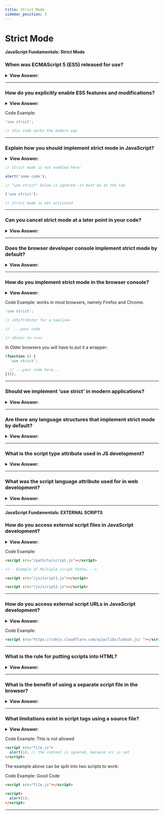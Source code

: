 ```yaml
---
title: Strict Mode
sidebar_position: 3
---
```


# Strict Mode

**JavaScript Fundamentals: Strict Mode**

<head>
  <title>Strict Mode - JavaScript Frontend Interview Questions & Answers</title>
  <meta charSet="utf-8" />
</head>

### When was ECMAScript 5 (ES5) released for use?

<details>
  <summary><strong>View Answer:</strong></summary>
  <div>
  <div><strong>Interview Response:</strong> 2009</div>
  </div>
</details>

---

### How do you explicitly enable ES5 features and modifications?

<details>
  <summary><strong>View Answer:</strong></summary>
  <div>
  <div><strong>Interview Response:</strong> You need to explicitly enable them with a special directive: "use strict".</div>
  </div>
</details>

Code Example:

```js
'use strict';

// this code works the modern way
```

---

### Explain how you should implement strict mode in JavaScript?

<details>
  <summary><strong>View Answer:</strong></summary>
  <div>
  <div><strong>Interview Response:</strong> Strict mode is enabled by placing “use strict” at the top of your script.</div>
  </div>
</details>

```js
// Strict mode is not enabled here:

alert('some code');

// "use strict" below is ignored--it must be at the top

('use strict');

// strict mode is not activated
```

---

### Can you cancel strict mode at a later point in your code?

<details>
  <summary><strong>View Answer:</strong></summary>
  <div>
  <div><strong>Interview Response:</strong> No, there is no directive like "no use strict" that reverts the engine to the old behavior. Once we enter strict mode, there is no going back.</div>
  </div>
</details>

---

### Does the browser developer console implement strict mode by default?

<details>
  <summary><strong>View Answer:</strong></summary>
  <div>
  <div><strong>Interview Response:</strong> No, we must place it at the first console line for it to work.</div>
  </div>
</details>

---

### How do you implement strict mode in the browser console?

<details>
  <summary><strong>View Answer:</strong></summary>
  <div>
  <div><strong>Interview Response:</strong> We must place it at the first console line for it to work, then add the rest of our code.</div><br />
  <div><strong>Technical Response:</strong> First, you can try to press Shift+Enter to input multiple lines and put “use-strict” on top. In Older browsers, you will have to put it in a wrapper.
  </div>
  </div>
</details>

Code Example: works in most browsers, namely Firefox and Chrome.

```js
'use strict';

// <Shift+Enter for a newline>

//  ...your code

// <Enter to run>
```

In Older browsers you will have to put it a wrapper:

```js
(function () {
  'use strict';

  // ...your code here...
})();
```

---

### Should we implement ‘use strict’ in modern applications?

<details>
  <summary><strong>View Answer:</strong></summary>
  <div>
  <div><strong>Interview Response:</strong> Yes, it is recommended.</div><br />
  <div><strong>Technical Response:</strong> Yes, it is recommended to use strict mode in all modern applications. There are situations where it may not be necessary, but we should still implement strict mode.
  </div>
  </div>
</details>

---

### Are there any language structures that implement strict mode by default?

<details>
  <summary><strong>View Answer:</strong></summary>
  <div>
  <div><strong>Interview Response:</strong> Yes, JavaScript <em>classes</em> and <em>modules</em> implement strict mode by default. </div>
  </div>
</details>

---

### What is the script type attribute used in JS development?

<details>
  <summary><strong>View Answer:</strong></summary>
  <div>
  <div><strong>Interview Response:</strong> The script type attribute in Modern JavaScript is used for JavaScript Modules.</div><br />
  <div><strong>Technical Response:</strong> The script type attribute in Modern JavaScript development is used for JavaScript Modules. The old HTML standard, HTML4, required a script to have a type. Usually it was type="text/javascript".
  </div>
  </div>
</details>

---

### What was the script language attribute used for in web development?

<details>
  <summary><strong>View Answer:</strong></summary>
  <div>
  <div><strong>Interview Response:</strong> This attribute was meant to show the language of the script. We no longer use it because it is <em>deprecated</em> according the MDN.</div><br />
  <div><strong>Technical Response:</strong> The language attribute is used to mention the scripting language. Typically, its value will be JavaScript. Although recent versions of HTML (and XHTML, its successor) have phased out the use of this attribute. You may still find this in older applications on the web, we should use it in Modern web applications.
  </div>
  </div>
</details>

---

**JavaScript Fundamentals: EXTERNAL SCRIPTS**

### How do you access external script files in JavaScript development?

<details>
  <summary><strong>View Answer:</strong></summary>
  <div>
  <div><strong>Interview Response:</strong> Script files are attached to HTML with the src attribute including the absolute path to the JS file.</div>
  </div>
</details>

Code Example:

```html
<script src="/path/to/script.js"></script>

<!-- Example of Multiple script Paths… -->

<script src="/js/script1.js"></script>

<script src="/js/script2.js"></script>
```

---

### How do you access external script URLs in JavaScript development?

<details>
  <summary><strong>View Answer:</strong></summary>
  <div>
  <div><strong>Interview Response:</strong> We can access external scripts by using the script src attribute. Both secure and non-secure domains are permissible.</div>
  </div>
</details>

Code Example:

```html
<script src="https://cdnjs.cloudflare.com/ajax/libs/lodash.js/ "></script>
```

---

### What is the rule for putting scripts into HTML?

<details>
  <summary><strong>View Answer:</strong></summary>
  <div>
  <div><strong>Interview Response:</strong> As a rule, only the simplest scripts are put into HTML pages. Complex scripts reside in separate files.</div>
  </div>
</details>

---

### What is the benefit of using a separate script file in the browser?

<details>
  <summary><strong>View Answer:</strong></summary>
  <div>
  <div><strong>Interview Response:</strong> The benefit of a separate file is that the browser will download it and store it in its cache. Other pages that reference the same script will take it from the cache instead of downloading it. That reduces traffic and makes pages faster.</div>
  </div>
</details>

---

### What limitations exist in script tags using a source file?

<details>
  <summary><strong>View Answer:</strong></summary>
  <div>
  <div><strong>Interview Response:</strong> A single script tag cannot have both the source attribute and code inside.</div>
  </div>
</details>

Code Example: This is not allowed

<!-- Bad Code -->

```html
<script src="file.js">
  alert(1); // the content is ignored, because src is set
</script>
```

The example above can be split into two scripts to work:

Code Example: Good Code

```html
<script src="file.js"></script>

<script>
  alert(1);
</script>
```

---
